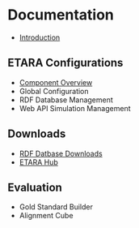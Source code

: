 # Documentation
* [Introduction](https://github.com/ETARA-Benchmark-System/.github/blob/main/profile/introduction.md)

## ETARA Configurations
* [Component Overview](#)
* Global Configuration
* RDF Database Management
* Web API Simulation Management

## Downloads
* [RDF Datbase Downloads](downloads.md)
* [ETARA Hub](etara-hub.md)

## Evaluation
* Gold Standard Builder
* Alignment Cube
